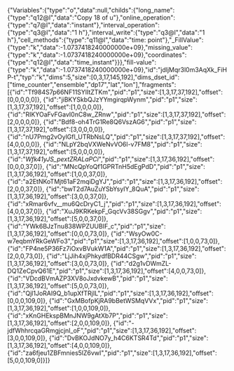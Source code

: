 {"Variables":{"type":"o","data":null,"childs":{"long_name":{"type":"q12@l","data":"Copy 18 of u"},"online_operation":{"type":"q7@l","data":"instant"},"interval_operation":{"type":"q3@l","data":"1 h"},"interval_write":{"type":"q3@l","data":"1 h"},"cell_methods":{"type":"q11@l","data":"time: point"},"_FillValue":{"type":"k","data":-1.0737418240000000e+09},"missing_value":{"type":"k","data":-1.0737418240000000e+09},"coordinates":{"type":"q12@l","data":"time_instant"}}},"fill-value":{"type":"k","data":-1.0737418240000000e+09},"id":"jdljMqr3l0m3AqXk_FiHP-t","typ":"k","dims":5,"size":[0,3,17,145,192],"dims_dset_id":["time_counter","ensemble","dp17","lat","lon"],"fragments":[{"id":"Tf984S7p66NF11SYlItZTKm","pid":"p1","size":[1,3,17,37,192],"offset":[0,0,0,0,0]},
{"id":"jiBKYSkbQJzYYmgirqpWynm","pid":"p1","size":[1,3,17,37,192],"offset":[1,0,0,0,0]},
{"id":"RIKYOaFvFGavI0nC8w_ZRnw","pid":"p1","size":[1,3,17,37,192],"offset":[2,0,0,0,0]},
{"id":"Bdf8-oh4TrG1Re8Q6VszAG6","pid":"p1","size":[1,3,17,37,192],"offset":[3,0,0,0,0]},
{"id":"nU7Pmg2vOylGfl_UTRbNsLQ","pid":"p1","size":[1,3,17,37,192],"offset":[4,0,0,0,0]},
{"id":"NLpY2bqVXWeNvVO6l-v7FM8","pid":"p1","size":[1,3,17,37,192],"offset":[5,0,0,0,0]},
{"id":"_Wfk41yJS_pextZRALaPCi_","pid":"p1","size":[1,3,17,36,192],"offset":[0,0,0,37,0]},
{"id":"MNcQpYoQf1GPRTnH5dEgPdD","pid":"p1","size":[1,3,17,36,192],"offset":[1,0,0,37,0]},
{"id":"a2EtNKoTMjt61aF2mqiDgYJ","pid":"p1","size":[1,3,17,36,192],"offset":[2,0,0,37,0]},
{"id":"bwT2d7AuZuYSbYsyIY_8QuA","pid":"p1","size":[1,3,17,36,192],"offset":[3,0,0,37,0]},
{"id":"xRmar6vfv__mu6QcDryC1_j","pid":"p1","size":[1,3,17,36,192],"offset":[4,0,0,37,0]},
{"id":"XuJ9KRKekpF_GqcVv38SGgv","pid":"p1","size":[1,3,17,36,192],"offset":[5,0,0,37,0]},
{"id":"YWk6BJzTnu838WPZUUBIF_c","pid":"p1","size":[1,3,17,36,192],"offset":[0,0,0,73,0]},
{"id":"WsyOw0C-w7eqbmYRkGeWFo3","pid":"p1","size":[1,3,17,36,192],"offset":[1,0,0,73,0]},
{"id":"FP4ne5P36Fz7iOxvBVukW1A","pid":"p1","size":[1,3,17,36,192],"offset":[2,0,0,73,0]},
{"id":"LjJih4xjPhkydfBDR44CSgw","pid":"p1","size":[1,3,17,36,192],"offset":[3,0,0,73,0]},
{"id":"d2g1vDWmZL-DQ1ZeCpvQ61E","pid":"p1","size":[1,3,17,36,192],"offset":[4,0,0,73,0]},
{"id":"VDcdBVmAZP3XV8oJxdvkewB","pid":"p1","size":[1,3,17,36,192],"offset":[5,0,0,73,0]},
{"id":"Qjl1JoRAI9Q_b1upXfTRjIL","pid":"p1","size":[1,3,17,36,192],"offset":[0,0,0,109,0]},
{"id":"GxMBofpKjRA9bBetWSMqVVx","pid":"p1","size":[1,3,17,36,192],"offset":[1,0,0,109,0]},
{"id":"xKnGHEkspBMnJNW9gAtXb7P","pid":"p1","size":[1,3,17,36,192],"offset":[2,0,0,109,0]},
{"id":"-jdfWhhrcqaGRmgjcjnI_oF","pid":"p1","size":[1,3,17,36,192],"offset":[3,0,0,109,0]},
{"id":"DvBKOJdNO7y_h4C6KTSR4Td","pid":"p1","size":[1,3,17,36,192],"offset":[4,0,0,109,0]},
{"id":"za6fjeu1ZBFmnies5lZ6vwI","pid":"p1","size":[1,3,17,36,192],"offset":[5,0,0,109,0]}]}